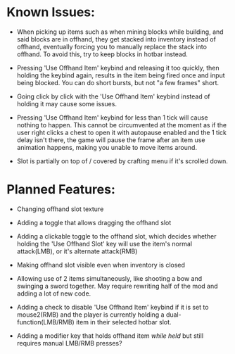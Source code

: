 # Known Issues:

- When picking up items such as when mining blocks while building, and said blocks are in offhand, they get stacked into inventory instead of offhand, eventually forcing you to manually replace the stack into offhand. To avoid this, try to keep blocks in hotbar instead.

- Pressing 'Use Offhand Item' keybind and releasing it too quickly, then holding the keybind again, results in the item being fired once and input being blocked. You can do short bursts, but not "a few frames" short.

- Going click by click with the 'Use Offhand Item' keybind instead of holding it may cause some issues.

- Pressing 'Use Offhand Item' keybind for less than 1 tick will cause nothing to happen. This cannot be circumvented at the moment as if the user right clicks a chest to open it with autopause enabled and the 1 tick delay isn't there, the game will pause the frame after an item use animation happens, making you unable to move items around.

- Slot is partially on top of / covered by crafting menu if it's scrolled down. 
# Planned Features:

- Changing offhand slot texture

- Adding a toggle that allows dragging the offhand slot

- Adding a clickable toggle to the offhand slot, which decides whether holding the 'Use Offhand Slot' key will use the item's normal attack(LMB), or it's alternate attack(RMB)
- Making offhand slot visible even when inventory is closed

- Allowing use of 2 items simultaneously, like shooting a bow and swinging a sword together. May require rewriting half of the mod and adding a lot of new code.

- Adding a check to disable 'Use Offhand Item' keybind if it is set to mouse2(RMB) and the player is currently holding a dual-function(LMB/RMB) item in their selected hotbar slot.
- Adding a modifier key that holds offhand item *while held* but still requires manual LMB/RMB presses?
